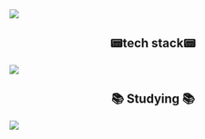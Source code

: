 <div>
  <img src="https://github.com/user-attachments/assets/3358aa27-06bd-4bd5-b5f1-6c6bd0b4bc21" />
</div>

<h2 align="center">📟tech stack📟</h2>
<div>
  <img src="https://github.com/user-attachments/assets/1a8e9eac-6f6c-4bd5-9345-682cedb6239a" / >
</div>

<h2 align="center">📚 Studying 📚</h2>
<div>
  <img src="https://github.com/user-attachments/assets/14a58d5a-35fe-4b40-9639-546c003f5e75" / >
</div>
